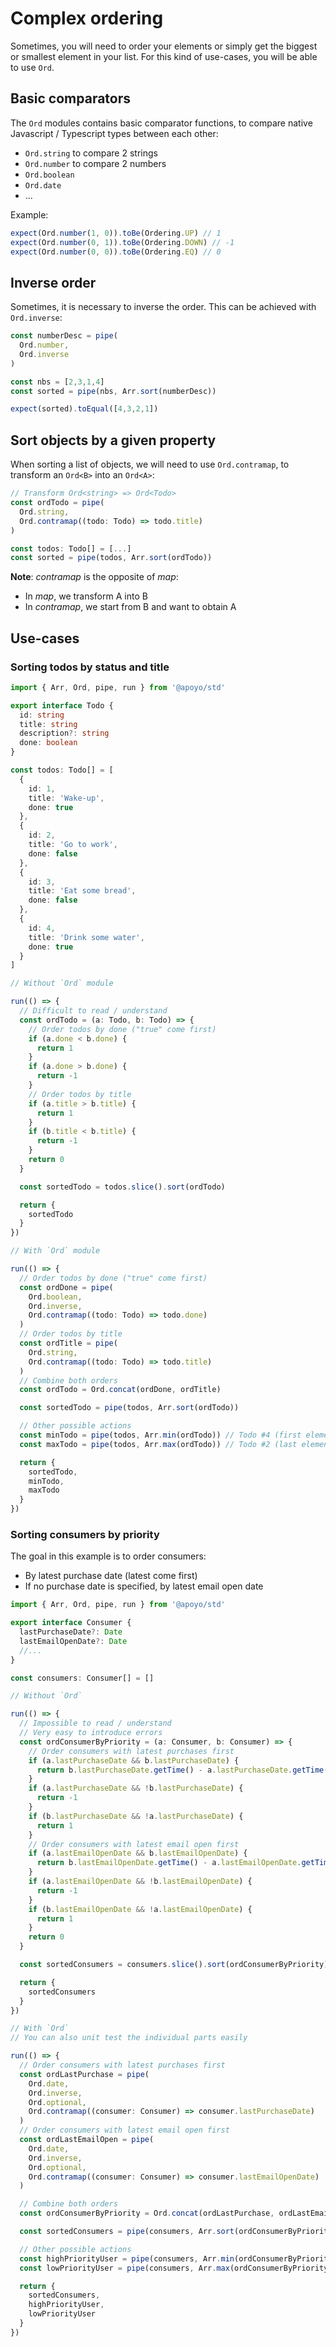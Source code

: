# Complex ordering

Sometimes, you will need to order your elements or simply get the biggest or smallest element in your list.
For this kind of use-cases, you will be able to use `Ord`.

## Basic comparators

The `Ord` modules contains basic comparator functions, to compare native Javascript / Typescript types between each other:

- `Ord.string` to compare 2 strings
- `Ord.number` to compare 2 numbers
- `Ord.boolean`
- `Ord.date`
- ...

Example:

```ts
expect(Ord.number(1, 0)).toBe(Ordering.UP) // 1
expect(Ord.number(0, 1)).toBe(Ordering.DOWN) // -1
expect(Ord.number(0, 0)).toBe(Ordering.EQ) // 0
```

## Inverse order

Sometimes, it is necessary to inverse the order. This can be achieved with `Ord.inverse`:

```ts
const numberDesc = pipe(
  Ord.number,
  Ord.inverse
)

const nbs = [2,3,1,4]
const sorted = pipe(nbs, Arr.sort(numberDesc))

expect(sorted).toEqual([4,3,2,1])
```

## Sort objects by a given property

When sorting a list of objects, we will need to use `Ord.contramap`, to transform an `Ord<B>` into an `Ord<A>`:

```ts
// Transform Ord<string> => Ord<Todo>
const ordTodo = pipe(
  Ord.string,
  Ord.contramap((todo: Todo) => todo.title)
)

const todos: Todo[] = [...]
const sorted = pipe(todos, Arr.sort(ordTodo))
```

**Note**: *contramap* is the opposite of *map*:

- In *map*, we transform A into B
- In *contramap*, we start from B and want to obtain A

## Use-cases

### Sorting todos by status and title

```ts
import { Arr, Ord, pipe, run } from '@apoyo/std'

export interface Todo {
  id: string
  title: string
  description?: string
  done: boolean
}

const todos: Todo[] = [
  {
    id: 1,
    title: 'Wake-up',
    done: true
  },
  {
    id: 2,
    title: 'Go to work',
    done: false
  },
  {
    id: 3,
    title: 'Eat some bread',
    done: false
  },
  {
    id: 4,
    title: 'Drink some water',
    done: true
  }
]

// Without `Ord` module

run(() => {
  // Difficult to read / understand
  const ordTodo = (a: Todo, b: Todo) => {
    // Order todos by done ("true" come first)
    if (a.done < b.done) {
      return 1
    }
    if (a.done > b.done) {
      return -1
    }
    // Order todos by title
    if (a.title > b.title) {
      return 1
    }
    if (b.title < b.title) {
      return -1
    }
    return 0
  }

  const sortedTodo = todos.slice().sort(ordTodo)

  return {
    sortedTodo
  }
})

// With `Ord` module

run(() => {
  // Order todos by done ("true" come first)
  const ordDone = pipe(
    Ord.boolean,
    Ord.inverse,
    Ord.contramap((todo: Todo) => todo.done)
  )
  // Order todos by title
  const ordTitle = pipe(
    Ord.string,
    Ord.contramap((todo: Todo) => todo.title)
  )
  // Combine both orders
  const ordTodo = Ord.concat(ordDone, ordTitle)

  const sortedTodo = pipe(todos, Arr.sort(ordTodo))

  // Other possible actions
  const minTodo = pipe(todos, Arr.min(ordTodo)) // Todo #4 (first element)
  const maxTodo = pipe(todos, Arr.max(ordTodo)) // Todo #2 (last element)

  return {
    sortedTodo,
    minTodo,
    maxTodo
  }
})
```

### Sorting consumers by priority

The goal in this example is to order consumers:

- By latest purchase date (latest come first)
- If no purchase date is specified, by latest email open date

```ts
import { Arr, Ord, pipe, run } from '@apoyo/std'

export interface Consumer {
  lastPurchaseDate?: Date
  lastEmailOpenDate?: Date
  //...
}

const consumers: Consumer[] = []

// Without `Ord`

run(() => {
  // Impossible to read / understand
  // Very easy to introduce errors
  const ordConsumerByPriority = (a: Consumer, b: Consumer) => {
    // Order consumers with latest purchases first
    if (a.lastPurchaseDate && b.lastPurchaseDate) {
      return b.lastPurchaseDate.getTime() - a.lastPurchaseDate.getTime()
    }
    if (a.lastPurchaseDate && !b.lastPurchaseDate) {
      return -1
    }
    if (b.lastPurchaseDate && !a.lastPurchaseDate) {
      return 1
    }
    // Order consumers with latest email open first
    if (a.lastEmailOpenDate && b.lastEmailOpenDate) {
      return b.lastEmailOpenDate.getTime() - a.lastEmailOpenDate.getTime()
    }
    if (a.lastEmailOpenDate && !b.lastEmailOpenDate) {
      return -1
    }
    if (b.lastEmailOpenDate && !a.lastEmailOpenDate) {
      return 1
    }
    return 0
  }

  const sortedConsumers = consumers.slice().sort(ordConsumerByPriority)

  return {
    sortedConsumers
  }
})

// With `Ord`
// You can also unit test the individual parts easily

run(() => {
  // Order consumers with latest purchases first
  const ordLastPurchase = pipe(
    Ord.date,
    Ord.inverse,
    Ord.optional,
    Ord.contramap((consumer: Consumer) => consumer.lastPurchaseDate)
  )
  // Order consumers with latest email open first
  const ordLastEmailOpen = pipe(
    Ord.date,
    Ord.inverse,
    Ord.optional,
    Ord.contramap((consumer: Consumer) => consumer.lastEmailOpenDate)
  )

  // Combine both orders
  const ordConsumerByPriority = Ord.concat(ordLastPurchase, ordLastEmailOpen)

  const sortedConsumers = pipe(consumers, Arr.sort(ordConsumerByPriority))

  // Other possible actions
  const highPriorityUser = pipe(consumers, Arr.min(ordConsumerByPriority))
  const lowPriorityUser = pipe(consumers, Arr.max(ordConsumerByPriority))

  return {
    sortedConsumers,
    highPriorityUser,
    lowPriorityUser
  }
})

```
